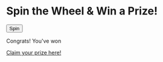 <!DOCTYPE html>
<html lang="en">
<head>
  <meta charset="UTF-8">
  <meta name="viewport" content="width=device-width, initial-scale=1.0">
  <title>Spin the Wheel</title>
  <link rel="stylesheet" href="styles.css">
</head>
<body>
  <div class="container">
    <h1>Spin the Wheel & Win a Prize!</h1>
    <div class="wheel-container">
      <canvas id="wheel" width="500" height="500"></canvas>
      <button id="spinButton">Spin</button>
    </div>
    <div id="result">
      <p>Congrats! You've won <span id="prize"></span></p>
      <a id="claimButton" href="#" target="_blank">Claim your prize here!</a>
    </div>
  </div>
  <script src="script.js"></script>
</body>
</html>
